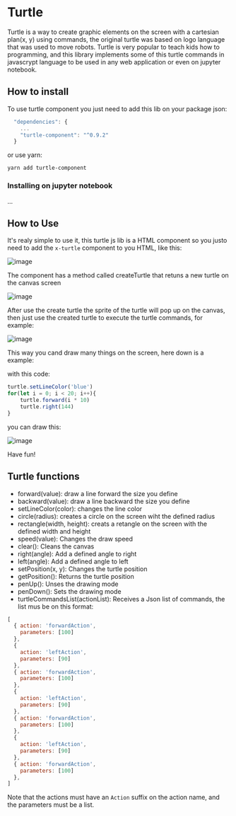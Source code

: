 # Turtle

  Turtle is a way to create graphic elements on the screen with a cartesian plan(x, y) using commands, the original turtle was based on logo language that was used to move robots. Turtle is very popular to teach kids how to programming, and this library implements some of this turtle commands in javascrypt language to be used in any web application or even on jupyter notebook.

## How to install

  To use turtle component you just need to add this lib on your package json:

  ```javascript
    "dependencies": {
      ...
      "turtle-component": "^0.9.2"
    }
  ```
   or use yarn:

   `yarn add turtle-component`
   
### Installing on jupyter notebook

  ...

## How to Use

It's realy simple to use it, this turtle js lib is a HTML component so you justo need to add the `x-turtle` component to you HTML, like this:

![image](https://user-images.githubusercontent.com/20938232/141322294-3098e273-73a8-46d2-b84a-3f0c893000b1.png)

The component has a method called createTurtle that retuns a new turtle on the canvas screen

![image](https://user-images.githubusercontent.com/20938232/141324518-36f2a24f-c5a6-49fb-a7cc-bf56747d8d31.png)

After use the create turtle the sprite of the turtle will pop up on the canvas, then just use the created turtle to execute the turtle commands, for example:

![image](https://user-images.githubusercontent.com/20938232/141324887-279592f2-871e-4f3a-a66f-d6ff3cd9a72c.png)

This way you cand draw many things on the screen, here down is a example:

with this code:

```javascript
turtle.setLineColor('blue')
for(let i = 0; i < 20; i++){
    turtle.forward(i * 10)
    turtle.right(144)
}
```
you can draw this:

![image](https://user-images.githubusercontent.com/20938232/141325463-5c952176-cd87-4fb2-8a57-3baf1fef9e65.png)

Have fun!

## Turtle functions

* forward(value): draw a line forward the size you define
* backward(value): draw a line backward the size you define
* setLineColor(color): changes the line color
* circle(radius): creates a circle on the screen wiht the defined radius
* rectangle(width, height): creats a retangle on the screen with the defined width and height
* speed(value): Changes the draw speed
* clear(): Cleans the canvas
* right(angle): Add a defined angle to right
* left(angle): Add a defined angle to left
* setPosition(x, y): Changes the turtle position
* getPosition(): Returns the turtle position
* penUp(): Unses the drawing mode
* penDown(): Sets the drawing mode
* turtleCommandsList(actionList): Receives a Json list of commands, the list mus be on this format:

```javascript
[
  { action: 'forwardAction',
    parameters: [100]
  },
  {
    action: 'leftAction',
    parameters: [90]
  },
  { action: 'forwardAction',
    parameters: [100]
  },
  {
    action: 'leftAction',
    parameters: [90]
  },
  { action: 'forwardAction',
    parameters: [100]
  },
  {
    action: 'leftAction',
    parameters: [90]
  },
  { action: 'forwardAction',
    parameters: [100]
  },
]
```

Note that the actions must have an `Action` suffix on the action name, and the parameters must be a list.
